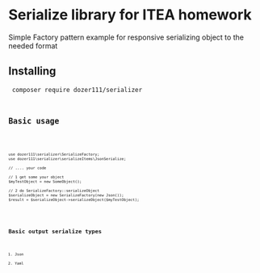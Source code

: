 # Serialize library for ITEA homework

Simple Factory pattern example for responsive serializing object
to the needed format

## Installing
<code>    composer require dozer111/serializer <code>

## Basic usage
<code>
    
    use dozer111\serializer\SerializeFactory;
    use dozer111\serializer\serializeItems\JsonSerialize;
    
    // .... your code

    // 1 get some your object
    $myTestObject = new SomeObject();
    
    // 2 do SerializeFactory::serializeObject
    $serializeObject = new SerializeFactory(new Json());
    $result = $serializeObject->serializeObject($myTestObject);
<code>

## Basic output serialize types
1.  Json
2.  Yaml

